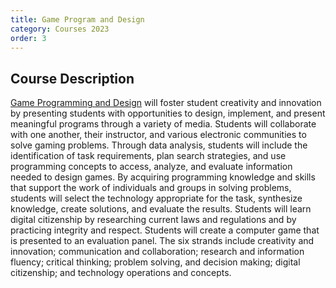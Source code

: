```yaml
---
title: Game Program and Design
category: Courses 2023
order: 3
---
```

## Course Description

[Game Programming and Design](https://texreg.sos.state.tx.us/public/readtac$ext.TacPage?sl=R&app=9&p_dir=&p_rloc=&p_tloc=&p_ploc=&pg=1&p_tac=&ti=19&pt=2&ch=127&rl=767) will foster student creativity and innovation by presenting students with opportunities to design, implement, and present meaningful programs through a variety of media. Students will collaborate with one another, their instructor, and various electronic communities to solve gaming problems. Through data analysis, students will include the identification of task requirements, plan search strategies, and use programming concepts to access, analyze, and evaluate information needed to design games. By acquiring programming knowledge and skills that support the work of individuals and groups in solving problems, students will select the technology appropriate for the task, synthesize knowledge, create solutions, and evaluate the results. Students will learn digital citizenship by researching current laws and regulations and by practicing integrity and respect. Students will create a computer game that is presented to an evaluation panel. The six strands include creativity and innovation; communication and collaboration; research and information fluency; critical thinking; problem solving, and decision making; digital citizenship; and technology operations and concepts.

